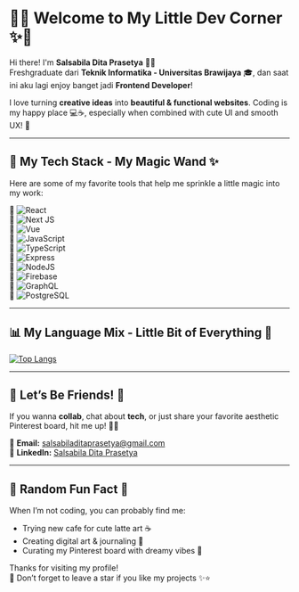 # 🌸✨ Welcome to My Little Dev Corner ✨🌸

Hi there! I'm **Salsabila Dita Prasetya** 🧚‍♀️  
Freshgraduate dari **Teknik Informatika - Universitas Brawijaya** 🎓, dan saat ini aku lagi enjoy banget jadi **Frontend Developer**!  

I love turning **creative ideas** into **beautiful & functional websites**. Coding is my happy place 💻☕, especially when combined with cute UI and smooth UX! 💫

---

## 💖 My Tech Stack - My Magic Wand ✨

Here are some of my favorite tools that help me sprinkle a little magic into my work:

🌷 ![React](https://img.shields.io/badge/React-d681b1?style=for-the-badge&logo=React&logoColor=61DBFB)  
🌷 ![Next JS](https://img.shields.io/badge/Next-d681b1?style=for-the-badge&logo=next.js&logoColor=000000)  
🌷 ![Vue](https://img.shields.io/badge/Vue-d681b1?style=for-the-badge&logo=vue.js&logoColor=42b883)  
🌷 ![JavaScript](https://img.shields.io/badge/JavaScript-d681b1?style=for-the-badge&logo=JavaScript&logoColor=f7df1e)  
🌷 ![TypeScript](https://img.shields.io/badge/TypeScript-d681b1?style=for-the-badge&logo=TypeScript&logoColor=007acc)  
🌷 ![Express](https://img.shields.io/badge/Express-d681b1?style=for-the-badge&logo=Express&logoColor=000000)  
🌷 ![NodeJS](https://img.shields.io/badge/Node-d681b1?style=for-the-badge&logo=node.js&logoColor=339933)  
🌷 ![Firebase](https://img.shields.io/badge/Firebase-d681b1?style=for-the-badge&logo=Firebase&logoColor=ffca28)  
🌷 ![GraphQL](https://img.shields.io/badge/GraphQL-d681b1?style=for-the-badge&logo=GraphQL&logoColor=e535ab)  
🌷 ![PostgreSQL](https://img.shields.io/badge/PostgreSQL-d681b1?style=for-the-badge&logo=PostgreSQL&logoColor=31648c)

---

## 📊 My Language Mix - Little Bit of Everything 🧸

[![Top Langs](https://github-readme-stats.vercel.app/api/top-langs/?username=avcna&layout=compact&theme=tokyonight)](https://github.com/avcna/github-readme-stats)

---

## 💌 Let’s Be Friends! 🌷

If you wanna **collab**, chat about **tech**, or just share your favorite aesthetic Pinterest board, hit me up! 💬✨

🌸 **Email:** salsabiladitaprasetya@gmail.com  
🌸 **LinkedIn:** [Salsabila Dita Prasetya](https://www.linkedin.com/in/salsabila-dita-prasetya/)

---

## 🌼 Random Fun Fact 🌼

When I’m not coding, you can probably find me:
- Trying new cafe for cute latte art ☕
- Creating digital art & journaling 🎨
- Curating my Pinterest board with dreamy vibes 🎀

Thanks for visiting my profile!  
🌟 Don’t forget to leave a star if you like my projects ✨⭐  


